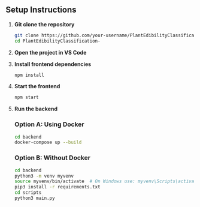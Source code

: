 ## Setup Instructions

1. **Git clone the repository**
   ```bash
   git clone https://github.com/your-username/PlantEdibilityClassification-.git
   cd PlantEdibilityClassification-
   ```

2. **Open the project in VS Code**

3. **Install frontend dependencies**
   ```bash
   npm install
   ```

4. **Start the frontend**
   ```bash
   npm start
   ```

5. **Run the backend**

   ### Option A: Using Docker
   ```bash
   cd backend
   docker-compose up --build
   ```

   ### Option B: Without Docker
   ```bash
   cd backend
   python3 -m venv myvenv
   source myvenv/bin/activate  # On Windows use: myvenv\Scripts\activate
   pip3 install -r requirements.txt
   cd scripts
   python3 main.py
   ```
